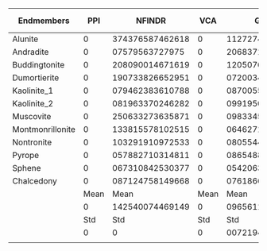 | Endmembers       | PPI  | NFINDR          | VCA  | GAEE            | GAEE-IVFm |                 |   |                 |   |                 | 
|------------------|------|-----------------|------|-----------------|-----------|-----------------|---|-----------------|---|-----------------| 
| Alunite          | 0    | 374376587462618 | 0    | 112727479162022 | 0         | 09136004961629  | 0 | 261954479338    | 0 | 289558561893126 | 
| Andradite        | 0    | 07579563727975  | 0    | 206837155843732 | 0         | 057417070292994 | 0 | 091846768418484 | 0 | 056654188728515 | 
| Buddingtonite    | 0    | 208090014671619 | 0    | 120507637289516 | 0         | 078592417382058 | 0 | 129112041321049 | 0 | 116229061256268 | 
| Dumortierite     | 0    | 190733826652951 | 0    | 072003451261682 | 0         | 072154656487241 | 0 | 113272182348178 | 0 | 07932313106846  | 
| Kaolinite_1      | 0    | 079462383610788 | 0    | 087005588525981 | 0         | 086202089312344 | 0 | 079642265547608 | 0 | 078412094825923 | 
| Kaolinite_2      | 0    | 081963370246282 | 0    | 099195005136904 | 0         | 063850133153841 | 0 | 074409557033867 | 0 | 063653958770369 | 
| Muscovite        | 0    | 250633273635871 | 0    | 098334529056187 | 0         | 108402896316918 | 0 | 161905550442616 | 0 | 196679136797773 | 
| Montmonrillonite | 0    | 133815578102515 | 0    | 064627103783332 | 0         | 065103242420766 | 0 | 064454493670413 | 0 | 062083478140088 | 
| Nontronite       | 0    | 103291910972533 | 0    | 080554464198442 | 0         | 089351069843708 | 0 | 080647108747445 | 0 | 07743662320697  | 
| Pyrope           | 0    | 057882710314811 | 0    | 086548871712051 | 0         | 109387473258984 | 0 | 06020711403908  | 0 | 061321472983489 | 
| Sphene           | 0    | 067310842530377 | 0    | 054206378082676 | 0         | 284747195531849 | 0 | 09119847080443  | 0 | 111660595203147 | 
| Chalcedony       | 0    | 087124758149668 | 0    | 076186622675916 | 0         | 076076818464489 | 0 | 074466887426991 | 0 | 069906541705507 | 
|                  | Mean | Mean            | Mean | Mean            | Mean      |                 |   |                 |   |                 | 
|                  | 0    | 142540074469149 | 0    | 096561190560704 | 0         | 104366959820478 | 0 | 107917081786557 | 0 | 106408924682814 | 
|                  | Std  | Std             | Std  | Std             | Std       |                 |   |                 |   |                 | 
|                  | 0    | 0               | 0    | 007219416478522 | 0         | 01567930351772  | 0 | 007959284079376 |   |                 | 
|                  |      |                 |      |                 |           |                 |   |                 |   |                 | 

